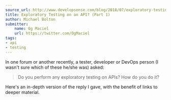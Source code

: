 ```yaml
---
source_url: http://www.developsense.com/blog/2018/07/exploratory-testing-on-an-api-part-1/
title: Exploratory Testing on an API? (Part 1)
author: Michael Bolton
submitter:
    name: Og Maciel
    url: https://twitter.com/OgMaciel
tags:
- api
- testing
---
```


In one forum or another recently, a tester, developer or DevOps person (I wasn't sure which of these he/she was) asked:

> Do you perform any exploratory testing on APIs? How do you do it?

Here's an in-depth version of the reply I gave, with the benefit of links to deeper material.
